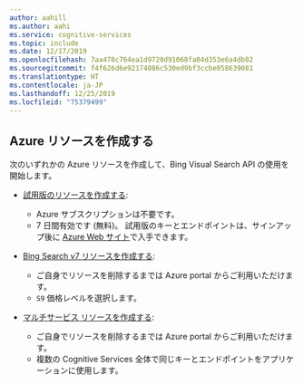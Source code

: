 ```yaml
---
author: aahill
ms.author: aahi
ms.service: cognitive-services
ms.topic: include
ms.date: 12/17/2019
ms.openlocfilehash: 7aa478c764ea1d9720d91068fa04d353e6a4db02
ms.sourcegitcommit: f4f626d6e92174086c530ed9bf3ccbe058639081
ms.translationtype: HT
ms.contentlocale: ja-JP
ms.lasthandoff: 12/25/2019
ms.locfileid: "75379499"
---
```

## <a name="create-an-azure-resource"></a>Azure リソースを作成する

次のいずれかの Azure リソースを作成して、Bing Visual Search API の使用を開始します。

* [試用版のリソースを作成する](https://azure.microsoft.com/try/cognitive-services/?api=bing-web-search-api):
    * Azure サブスクリプションは不要です。
    * 7 日間有効です (無料)。 試用版のキーとエンドポイントは、サインアップ後に [Azure Web サイト](https://azure.microsoft.com/try/cognitive-services/my-apis/)で入手できます。

* [Bing Search v7 リソースを作成する](https://ms.portal.azure.com/#create/Microsoft.CognitiveServicesBingSearch-v7):
    * ご自身でリソースを削除するまでは Azure portal からご利用いただけます。
    * `S9` 価格レベルを選択します。

* [マルチサービス リソースを作成する](https://ms.portal.azure.com/#create/Microsoft.CognitiveServicesAllInOne):
    * ご自身でリソースを削除するまでは Azure portal からご利用いただけます。  
    * 複数の Cognitive Services 全体で同じキーとエンドポイントをアプリケーションに使用します。
